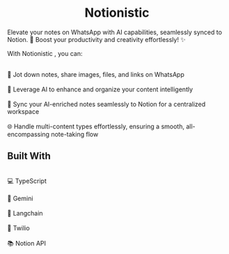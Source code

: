 <h1 align="center">Notionistic</h1>

Elevate your notes on WhatsApp with AI capabilities, seamlessly synced to Notion. 🚀 Boost your productivity and creativity effortlessly! ✨

With Notionistic , you can:

<br>📝 Jot down notes, share images, files, and links on WhatsApp</br>
<br>🧠 Leverage AI to enhance and organize your content intelligently</br>
<br>📂 Sync your AI-enriched notes seamlessly to Notion for a centralized workspace</br>
<br>🌐 Handle multi-content types effortlessly, ensuring a smooth, all-encompassing note-taking flow</br>

<h2>Built With</h2>

<br>💻 TypeScript </br>
<br>🤖 Gemini</br>
<br>🔗 Langchain</br>
<br>📲 Twilio</br>
<br>📚 Notion API</br>
